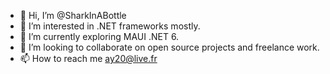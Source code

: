 - 👋 Hi, I’m @SharkInABottle
- 👀 I’m interested in .NET frameworks mostly.
- 🌱 I’m currently exploring MAUI .NET 6.
- 💞️ I’m looking to collaborate on open source projects and freelance work.
- 📫 How to reach me ay20@live.fr

<!---
SharkInABottle/SharkInABottle is a ✨ special ✨ repository because its `README.md` (this file) appears on your GitHub profile.
You can click the Preview link to take a look at your changes.
--->
